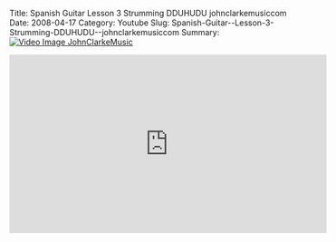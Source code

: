 Title: Spanish Guitar  Lesson 3 Strumming DDUHUDU  johnclarkemusiccom
Date: 2008-04-17
Category: Youtube
Slug: Spanish-Guitar--Lesson-3-Strumming-DDUHUDU--johnclarkemusiccom
Summary: <a href="/Spanish-Guitar--Lesson-3-Strumming-DDUHUDU--johnclarkemusiccom.html"><img src="https://i.ytimg.com/vi/7LZ4BiCCoWA/hqdefault.jpg" alt="Video Image JohnClarkeMusic"></a>

<iframe width="560" height="315" src="https://www.youtube.com/embed/7LZ4BiCCoWA" title="YouTube video player" frameborder="0" allow="accelerometer; autoplay; clipboard-write; encrypted-media; gyroscope; picture-in-picture" allowfullscreen></iframe>

